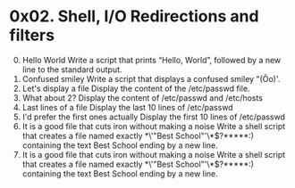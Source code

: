 # 0x02. Shell, I/O Redirections and filters
0. Hello World Write a script that prints “Hello, World”, followed by a new line to the standard output.
1. Confused smiley Write a script that displays a confused smiley "(Ôo)'.
2. Let's display a file Display the content of the /etc/passwd file.
3. What about 2? Display the content of /etc/passwd and /etc/hosts
4. Last lines of a file Display the last 10 lines of /etc/passwd
5. I'd prefer the first ones actually Display the first 10 lines of /etc/passwd
7. It is a good file that cuts iron without making a noise Write a shell script that creates a file named exactly \*\\'"Best School"\'\\*$\?\*\*\*\*\*:) containing the text Best School ending by a new line.
7. It is a good file that cuts iron without making a noise Write a shell script that creates a file named exactly \*\\'"Best School"\'\\*$\?\*\*\*\*\*:) containing the text Best School ending by a new line.
